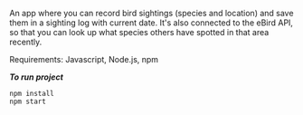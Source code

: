 An app where you can record bird sightings (species and location) and save them in a sighting log with current date. It's also connected to the eBird API, so that you can look up what species others have spotted in that area recently.

Requirements: Javascript, Node.js, npm

***To run project***

```
npm install
npm start

```
